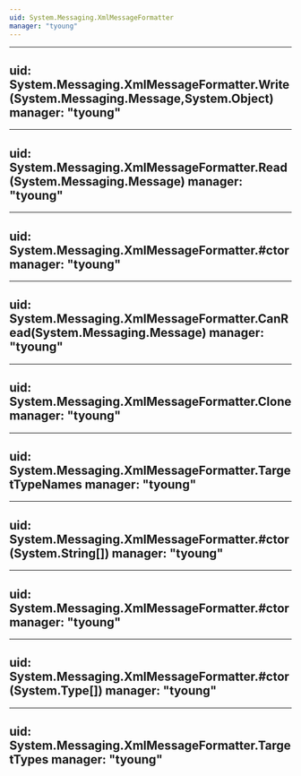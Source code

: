 ```yaml
---
uid: System.Messaging.XmlMessageFormatter
manager: "tyoung"
---
```


---
uid: System.Messaging.XmlMessageFormatter.Write(System.Messaging.Message,System.Object)
manager: "tyoung"
---

---
uid: System.Messaging.XmlMessageFormatter.Read(System.Messaging.Message)
manager: "tyoung"
---

---
uid: System.Messaging.XmlMessageFormatter.#ctor
manager: "tyoung"
---

---
uid: System.Messaging.XmlMessageFormatter.CanRead(System.Messaging.Message)
manager: "tyoung"
---

---
uid: System.Messaging.XmlMessageFormatter.Clone
manager: "tyoung"
---

---
uid: System.Messaging.XmlMessageFormatter.TargetTypeNames
manager: "tyoung"
---

---
uid: System.Messaging.XmlMessageFormatter.#ctor(System.String[])
manager: "tyoung"
---

---
uid: System.Messaging.XmlMessageFormatter.#ctor
manager: "tyoung"
---

---
uid: System.Messaging.XmlMessageFormatter.#ctor(System.Type[])
manager: "tyoung"
---

---
uid: System.Messaging.XmlMessageFormatter.TargetTypes
manager: "tyoung"
---
